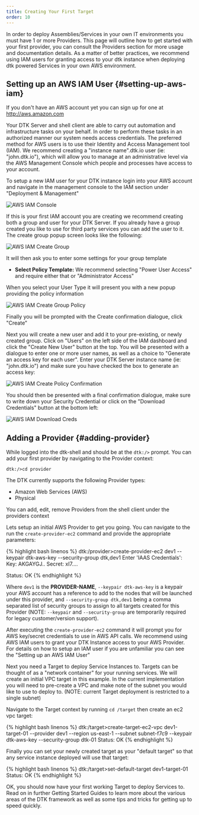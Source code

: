 ```yaml
---
title: Creating Your First Target
order: 10
---
```


In order to deploy Assemblies/Services in your own IT environments you must have 1 or more Providers.  This page will outline how to get started with your first provider, you can consult the Providers section for more usage and documentation details.  As a matter of better practices, we recommend using IAM users for granting access to your dtk instance when deploying dtk powered Services in your own AWS environment.

## Setting up an AWS IAM User  {#setting-up-aws-iam}

If you don't have an AWS account yet you can sign up for one at http://aws.amazon.com

Your DTK Server and shell client are able to carry out automation and infrastructure tasks on your behalf.  In order to perform these tasks in an authorized manner our system needs access credentials.  The preferred method for AWS users is to use their Identity and Access Management tool (IAM).  We recommend creating a "instance name".dtk.io user (ie: "john.dtk.io"), which will allow you to manage at an administrative level via the AWS Management Console which people and processes have access to your account.

To setup a new IAM user for your DTK instance login into your AWS account and navigate in the management console to the IAM section under "Deployment & Management"

![AWS IAM Console]({{site.assetsBaseDir}}/img/aws/aws-iam-01.png "AWS IAM Console")

If this is your first IAM account you are creating we recommend creating both a group and user for your DTK Server.  If you already have a group created you like to use for third party services you can add the user to it.  The create group popup screen looks like the following:

![AWS IAM Create Group]({{site.assetsBaseDir}}/img/aws/aws-iam-create-group-01.png "AWS IAM Create Group")

It will then ask you to enter some settings for your group template

*  **Select Policy Template:** We recommend selecting "Power User Access" and require either that or "Administrator Access"

When you select your User Type it will present you with a new popup providing the policy information

![AWS IAM Create Group Policy]({{site.assetsBaseDir}}/img/aws/aws-iam-create-group-policy-01.png "AWS IAM Create Group Policy")

Finally you will be prompted with the Create confirmation dialogue, click "Create"

Next you will create a new user and add it to your pre-existing, or newly created group.  Click on "Users" on the left side of the IAM dashboard and click the "Create New User" button at the top.  You will be presented with a dialogue to enter one or more user names, as well as a choice to "Generate an access key for each user".  Enter your DTK Server instance name (ie: "john.dtk.io") and make sure you have checked the box to generate an access key:

![AWS IAM Create Policy Confirmation]({{site.assetsBaseDir}}/img/aws/aws-iam-create-group-policy-01_0.png "AWS IAM Create Policy Confirmation")

You should then be presented with a final confirmation dialogue, make sure to write down your Security Credential or click on the "Download Credentials" button at the bottom left:

![AWS IAM Download Creds]({{site.assetsBaseDir}}/img/aws/aws-iam-create-group-policy-01_0.png "AWS IAM Download Creds")



## Adding a Provider {#adding-provider}


While logged into the dtk-shell and should be at the `dtk:/>` prompt.  You can add your first provider by navigating to the Provider context:

`dtk:/>cd provider`

The DTK currently supports the following Provider types:

*   Amazon Web Services (AWS)
*   Physical

You can add, edit, remove Providers from the shell client under the providers context


Lets setup an initial AWS Provider to get you going.  You can navigate to the run the `create-provider-ec2` command and provide the appropriate parameters:



{% highlight bash linenos %}
dtk:/provider>create-provider-ec2 dev1 --keypair dtk-aws-key --security-group dtk,dev1
 Enter 'IAAS Credentials':
        Key: AKGAYGJ..
        Secret: xI7....

Status: OK
{% endhighlight %}


Where `dev1` is the **PROVIDER-NAME**, `--keypair dtk-aws-key` is a keypair your AWS account has a reference to add to the nodes that will be launched under this provider, and `--security-group dtk,dev1` being a comma separated list of security groups to assign to all targets created for this Provider (NOTE: `--keypair` and `--security-group` are temporarily required for legacy customer/version support).

After executing the `create-provider-ec2` command it will prompt you for AWS key/secret credentials to use in AWS API calls.  We recommend using AWS IAM users to grant your DTK Instance access to your AWS Provider.  For details on how to setup an IAM user if you are unfamiliar you can see the "Setting up an AWS IAM User"



Next you need a Target to deploy Service Instances to.  Targets can be thought of as a "network container" for your running services.  We will create an initial VPC target in this example.  In the current implementation you will need to pre-create a VPC and make note of the subnet you would like to use to deploy to. (NOTE: current Target deployment is restricted to a single subnet)


Navigate to the Target context by running `cd /target` then create an ec2 vpc target:


{% highlight bash linenos %}
dtk:/target>create-target-ec2-vpc dev1-target-01 --provider dev1 --region us-east-1 --subnet subnet-f7c9 --keypair dtk-aws-key --security-group dtk-01
Status: OK
{% endhighlight %}

Finally you can set your newly created target as your "default target" so that any service instance deployed will use that target:


{% highlight bash linenos %}
dtk:/target>set-default-target dev1-target-01
Status: OK
{% endhighlight %}

OK, you should now have your first working Target to deploy Services to.  Read on in further Getting Started Guides to learn more about the various areas of the DTK framework as well as some tips and tricks for getting up to speed quickly.